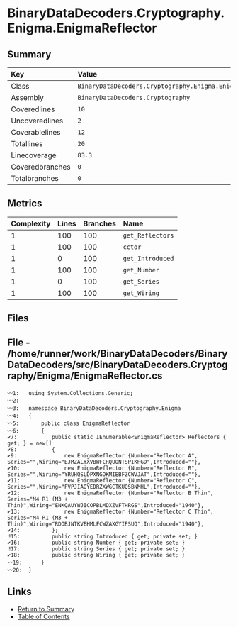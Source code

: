 ﻿# BinaryDataDecoders.Cryptography.Enigma.EnigmaReflector

## Summary

| Key             | Value                                                    |
| :-------------- | :------------------------------------------------------- |
| Class           | `BinaryDataDecoders.Cryptography.Enigma.EnigmaReflector` |
| Assembly        | `BinaryDataDecoders.Cryptography`                        |
| Coveredlines    | `10`                                                     |
| Uncoveredlines  | `2`                                                      |
| Coverablelines  | `12`                                                     |
| Totallines      | `20`                                                     |
| Linecoverage    | `83.3`                                                   |
| Coveredbranches | `0`                                                      |
| Totalbranches   | `0`                                                      |

## Metrics

| Complexity | Lines | Branches | Name             |
| :--------- | :---- | :------- | :--------------- |
| 1          | 100   | 100      | `get_Reflectors` |
| 1          | 100   | 100      | `cctor`          |
| 1          | 0     | 100      | `get_Introduced` |
| 1          | 100   | 100      | `get_Number`     |
| 1          | 0     | 100      | `get_Series`     |
| 1          | 100   | 100      | `get_Wiring`     |

## Files

## File - /home/runner/work/BinaryDataDecoders/BinaryDataDecoders/src/BinaryDataDecoders.Cryptography/Enigma/EnigmaReflector.cs

```CSharp
〰1:   using System.Collections.Generic;
〰2:   
〰3:   namespace BinaryDataDecoders.Cryptography.Enigma
〰4:   {
〰5:       public class EnigmaReflector
〰6:       {
✔7:           public static IEnumerable<EnigmaReflector> Reflectors { get; } = new[]
✔8:           {
✔9:               new EnigmaReflector {Number="Reflector A", Series="",Wiring="EJMZALYXVBWFCRQUONTSPIKHGD",Introduced=""},
✔10:              new EnigmaReflector {Number="Reflector B", Series="",Wiring="YRUHQSLDPXNGOKMIEBFZCWVJAT",Introduced=""},
✔11:              new EnigmaReflector {Number="Reflector C", Series="",Wiring="FVPJIAOYEDRZXWGCTKUQSBNMHL",Introduced=""},
✔12:              new EnigmaReflector {Number="Reflector B Thin", Series="M4 R1 (M3 + Thin)",Wiring="ENKQAUYWJICOPBLMDXZVFTHRGS",Introduced="1940"},
✔13:              new EnigmaReflector {Number="Reflector C Thin", Series="M4 R1 (M3 + Thin)",Wiring="RDOBJNTKVEHMLFCWZAXGYIPSUQ",Introduced="1940"},
✔14:          };
‼15:          public string Introduced { get; private set; }
✔16:          public string Number { get; private set; }
‼17:          public string Series { get; private set; }
✔18:          public string Wiring { get; private set; }
〰19:      }
〰20:  }
```

## Links

* [Return to Summary](Summary.md)
* [Table of Contents](../TOC.md)

